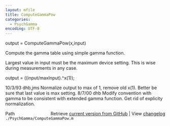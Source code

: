 ```yaml
---
layout: mfile
title: ComputeGammaPow
categories:
  - PsychGamma
encoding: UTF-8
---
```


output = ComputeGammaPow(x,input)

Compute the gamma table using simple gamma function.

Largest value in input must be the maximum device
setting.  This is wise during measurements in
any case.

output = ((input/maxInput).^x(1));

10/3/93  dhb,jms  Normalize output to max of 1, remove old x(1).
                  Better be sure that last value is max setting.
8/7/00   dhb      Modify convention with gamma to be consistent
                  with extended gamma function.
                  Get rid of explicity normalization.


<div class="code_header" style="text-align:right;">
  <span style="float:left;">Path&nbsp;&nbsp;</span> <span class="counter">Retrieve <a href=
  "https://raw.github.com/Psychtoolbox-3/Psychtoolbox-3/beta/./PsychGamma/ComputeGammaPow.m">current version from GitHub</a> | View <a href=
  "https://github.com/Psychtoolbox-3/Psychtoolbox-3/commits/beta/./PsychGamma/ComputeGammaPow.m">changelog</a></span>
</div>
<div class="code">
  <code>./PsychGamma/ComputeGammaPow.m</code>
</div>
